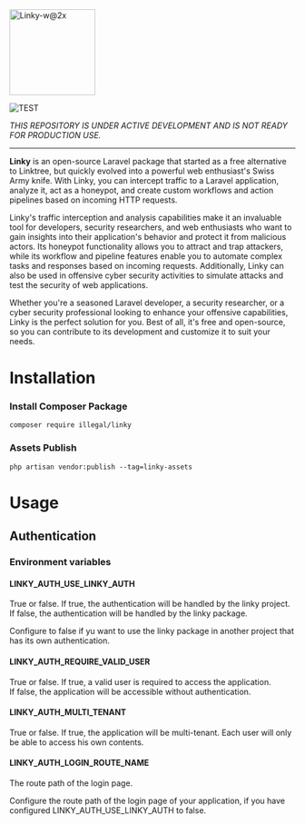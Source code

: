 <img width="151" alt="Linky-w@2x" src="https://user-images.githubusercontent.com/1971953/222575552-97a0a0ac-82f6-40f6-b50e-2ebf8077bbf1.png">

![TEST](https://github.com/Illegal-Studio/Linky/actions/workflows/test.yml/badge.svg)


_THIS REPOSITORY IS UNDER ACTIVE DEVELOPMENT AND IS NOT READY FOR PRODUCTION USE._

--------

**Linky** is an open-source Laravel package that started as a free alternative to Linktree,
but quickly evolved into a powerful web enthusiast's Swiss Army knife. With Linky, you
can intercept traffic to a Laravel application, analyze it, act as a honeypot, and 
create custom workflows and action pipelines based on incoming HTTP requests.

Linky's traffic interception and analysis capabilities make it an invaluable tool for 
developers, security researchers, and web enthusiasts who want to gain insights into 
their application's behavior and protect it from malicious actors. Its honeypot 
functionality allows you to attract and trap attackers, while its workflow and pipeline 
features enable you to automate complex tasks and responses based on incoming requests. 
Additionally, Linky can also be used in offensive cyber security activities to simulate 
attacks and test the security of web applications.

Whether you're a seasoned Laravel developer, a security researcher, or a cyber security 
professional looking to enhance your offensive capabilities, Linky is the perfect 
solution for you. Best of all, it's free and open-source, so you can contribute to 
its development and customize it to suit your needs.

# Installation

### Install Composer Package
```shell
composer require illegal/linky
```

### Assets Publish
```shell
php artisan vendor:publish --tag=linky-assets
```

# Usage

## Authentication

### Environment variables

#### LINKY_AUTH_USE_LINKY_AUTH
True or false. If true, the authentication will be handled by the linky project.
If false, the authentication will be handled by the linky package.

Configure to false if yu want to use the linky package in another project that
has its own authentication.

#### LINKY_AUTH_REQUIRE_VALID_USER
True or false. If true, a valid user is required to access the application.  
If false, the application will be accessible without authentication.

#### LINKY_AUTH_MULTI_TENANT
True or false. If true, the application will be multi-tenant.
Each user will only be able to access his own contents.


#### LINKY_AUTH_LOGIN_ROUTE_NAME
The route path of the login page.

Configure the route path of the login page of your application, if you have
configured LINKY_AUTH_USE_LINKY_AUTH to false.
